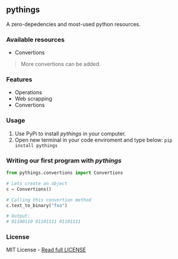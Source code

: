 ## pythings
A zero-depedencies and most-used python resources.

### Available resources
- Convertions
> More convertions can be added.

### Features
- Operations
- Web scrapping
- Convertions

### Usage
1. Use PyPi to install _pythings_ in your computer.
2. Open new terminal in your code enviroment and type below:
`pip install pythings`

### Writing our first program with _pythings_
```python
from pythings.convertions import Convertions

# Lets create an object
c = Convertions()

# Calling this convertion method
c.text_to_binary("foo")

# Output:
# 01100110 01101111 01101111
```
### License
MIT License - [Read full LICENSE](./LICENSE)